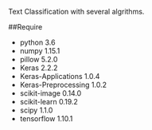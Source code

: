 Text Classification with several algrithms.

##Require 
- python 3.6
- numpy  1.15.1
- pillow 5.2.0 
- Keras               2.2.2  
- Keras-Applications  1.0.4  
- Keras-Preprocessing 1.0.2  
- scikit-image        0.14.0 
- scikit-learn        0.19.2 
- scipy               1.1.0  
- tensorflow          1.10.1 